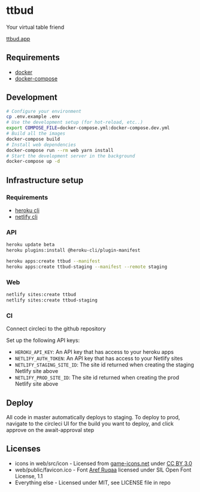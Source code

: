 # ttbud

Your virtual table friend

[ttbud.app](https://ttbud.app)

## Requirements

- [docker](https://docs.docker.com/v17.09/engine/installation/)
- [docker-compose](https://docs.docker.com/compose/install/)

## Development

```bash
# Configure your environment
cp .env.example .env
# Use the development setup (for hot-reload, etc..)
export COMPOSE_FILE=docker-compose.yml:docker-compose.dev.yml
# Build all the images
docker-compose build
# Install web dependencies
docker-compose run --rm web yarn install
# Start the development server in the background
docker-compose up -d
```

## Infrastructure setup

### Requirements
- [heroku cli](https://devcenter.heroku.com/articles/heroku-cli#download-and-install)
- [netlify cli](https://docs.netlify.com/cli/get-started/#installation)

### API
```bash
heroku update beta
heroku plugins:install @heroku-cli/plugin-manifest

heroku apps:create ttbud --manifest
heroku apps:create ttbud-staging --manifest --remote staging
```

### Web
```bash
netlify sites:create ttbud
netlify sites:create ttbud-staging
```

### CI
Connect circleci to the github repository

Set up the following API keys:

* `HEROKU_API_KEY`: An API key that has access to your heroku apps
* `NETLIFY_AUTH_TOKEN`: An API key that has access to your Netlify sites
* `NETLIFY_STAGING_SITE_ID`: The site id returned when creating the staging Netlify site above
* `NETLIFY_PROD_SITE_ID`: The site id returned when creating the prod Netlify site above

## Deploy

All code in master automatically deploys to staging. To deploy to prod, navigate to the circleci UI for the build you
want to deploy, and click approve on the await-approval step

## Licenses

- icons in web/src/icon - Licensed from [game-icons.net](https://game-icons.net) under [CC BY 3.0](https://creativecommons.org/licenses/by/3.0/)
- web/public/favicon.ico - Font [Aref Ruqaa](https://fonts.google.com/attribution) licensed under SIL Open Font License, 1.1
- Everything else - Licensed under MIT, see LICENSE file in repo
